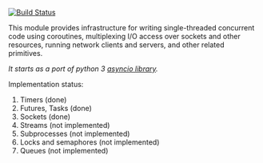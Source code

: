 [![Build Status](https://travis-ci.org/dcarp/asynchronous.png?branch=master)](https://travis-ci.org/dcarp/asynchronous)

This module provides infrastructure for writing single-threaded concurrent code using coroutines, multiplexing I/O access over sockets and other resources, running network clients and servers, and other related primitives.

*It starts as a port of python 3 [asyncio library](https://docs.python.org/3/library/asyncio.html).*

Implementation status:

1. Timers (done)
2. Futures, Tasks (done)
3. Sockets (done)
4. Streams (not implemented)
5. Subprocesses (not implemented)
6. Locks and semaphores (not implemented)
7. Queues (not implemented)
